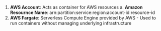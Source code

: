 
1. **AWS Account**: Acts as container for AWS resources
     a. **Amazon Resournce Name**: arn:partition:service:region:account-id:resource-id
3. **AWS Fargate**: Serverless Compute Engine provided by AWS - Used to run containers without managing underlying infrastructure
